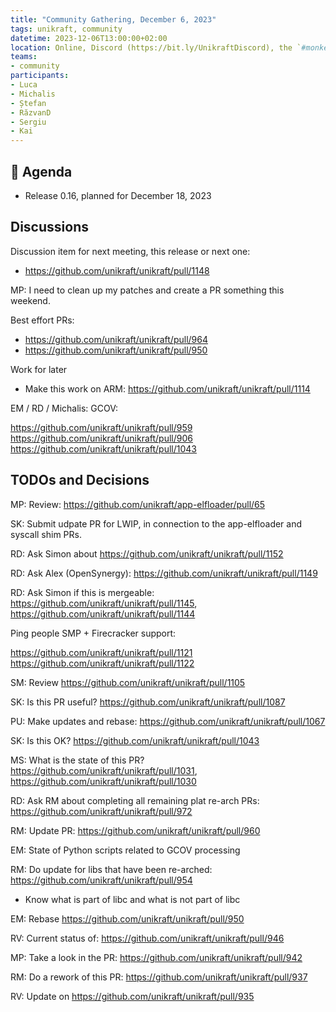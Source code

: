 ```yaml
---
title: "Community Gathering, December 6, 2023"
tags: unikraft, community
datetime: 2023-12-06T13:00:00+02:00
location: Online, Discord (https://bit.ly/UnikraftDiscord), the `#monkey-business` voice channel
teams:
- community
participants:
- Luca
- Michalis
- Ștefan
- RăzvanD
- Sergiu
- Kai
---
```


## :dart: Agenda

- Release 0.16, planned for December 18, 2023

## Discussions

Discussion item for next meeting, this release or next one:

- https://github.com/unikraft/unikraft/pull/1148


MP: I need to clean up my patches and create a PR something this weekend.

Best effort PRs:

- https://github.com/unikraft/unikraft/pull/964
- https://github.com/unikraft/unikraft/pull/950


Work for later

- Make this work on ARM: https://github.com/unikraft/unikraft/pull/1114


EM / RD / Michalis: GCOV:

https://github.com/unikraft/unikraft/pull/959
https://github.com/unikraft/unikraft/pull/906
https://github.com/unikraft/unikraft/pull/1043

## TODOs and Decisions

MP: Review: https://github.com/unikraft/app-elfloader/pull/65

SK: Submit udpate PR for LWIP, in connection to the app-elfloader and syscall shim PRs.

RD: Ask Simon about https://github.com/unikraft/unikraft/pull/1152

RD: Ask Alex (OpenSynergy): https://github.com/unikraft/unikraft/pull/1149

RD: Ask Simon if this is mergeable: https://github.com/unikraft/unikraft/pull/1145, https://github.com/unikraft/unikraft/pull/1144

Ping people SMP + Firecracker support:

https://github.com/unikraft/unikraft/pull/1121
https://github.com/unikraft/unikraft/pull/1122

SM: Review https://github.com/unikraft/unikraft/pull/1105

SK: Is this PR useful? https://github.com/unikraft/unikraft/pull/1087

PU: Make updates and rebase: https://github.com/unikraft/unikraft/pull/1067

SK: Is this OK? https://github.com/unikraft/unikraft/pull/1043

MS: What is the state of this PR? https://github.com/unikraft/unikraft/pull/1031, https://github.com/unikraft/unikraft/pull/1030

RD: Ask RM about completing all remaining plat re-arch PRs: https://github.com/unikraft/unikraft/pull/972

RM: Update PR: https://github.com/unikraft/unikraft/pull/960

EM: State of Python scripts related to GCOV processing

RM: Do update for libs that have been re-arched: https://github.com/unikraft/unikraft/pull/954
- Know what is part of libc and what is not part of libc

EM: Rebase https://github.com/unikraft/unikraft/pull/950

RV: Current status of: https://github.com/unikraft/unikraft/pull/946

MP: Take a look in the PR: https://github.com/unikraft/unikraft/pull/942

RM: Do a rework of this PR: https://github.com/unikraft/unikraft/pull/937

RV: Update on https://github.com/unikraft/unikraft/pull/935
